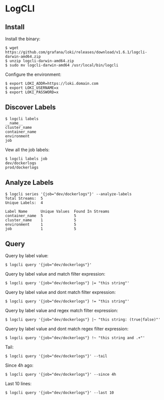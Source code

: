 # LogCLI

## Install

Install the binary:

```
$ wget https://github.com/grafana/loki/releases/download/v1.6.1/logcli-darwin-amd64.zip
$ unzip logcli-darwin-amd64.zip
$ sudo mv logcli-darwin-amd64 /usr/local/bin/logcli
```

Configure the environment:

```
$ export LOKI_ADDR=https://loki.domain.com
$ export LOKI_USERNAME=x
$ export LOKI_PASSWORD=x
```

## Discover Labels

```
$ logcli labels
__name__
cluster_name
container_name
environment
job
```

Vew all the job labels:

```
$ logcli labels job
dev/dockerlogs
prod/dockerlogs
```

## Analyze Labels

```
$ logcli series '{job="dev/dockerlogs"}' --analyze-labels
Total Streams:  5
Unique Labels:  4

Label Name      Unique Values  Found In Streams
container_name  5              5
cluster_name    1              5
environment     1              5
job             1              5
```

## Query

Query by label value:

```
$ logcli query '{job="dev/dockerlogs"}'
```

Query by label value and match filter expression:

```
$ logcli query '{job="dev/dockerlogs"} |= "this string"'
```

Query by label value and dont match filter expression:

```
$ logcli query '{job="dev/dockerlogs"} != "this string"'
```

Query by label value and regex match filter expression:

```
$ logcli query '{job="dev/dockerlogs"} |~ "this string: (true|false)"'
```

Query by label value and dont match regex filter expression:

```
$ logcli query '{job="dev/dockerlogs"} !~ "this string and .+"'
```

Tail:

```
$ logcli query '{job="dev/dockerlogs"}' --tail
```

Since 4h ago:

```
$ logcli query '{job="dev/dockerlogs"}' --since 4h
```

Last 10 lines:

```
$ logcli query '{job="dev/dockerlogs"}' --last 10
```
